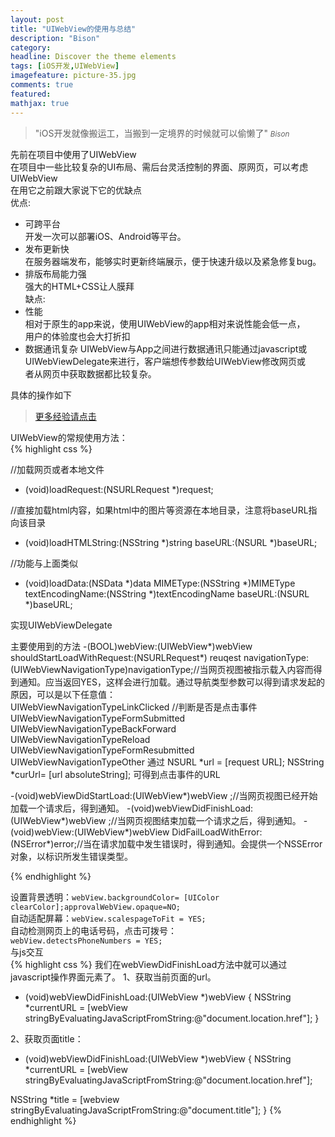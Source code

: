 ```yaml
---
layout: post
title: "UIWebView的使用与总结"
description: "Bison"
category: 
headline: Discover the theme elements
tags: [iOS开发,UIWebView]
imagefeature: picture-35.jpg
comments: true
featured: 
mathjax: true
---
```


>&quot;iOS开发就像搬运工，当搬到一定境界的时候就可以偷懒了&quot;
><small><cite title="Plato">Bison</cite></small>

先前在项目中使用了UIWebView<br>
在项目中一些比较复杂的UI布局、需后台灵活控制的界面、原网页，可以考虑UIWebView<br>
在用它之前跟大家说下它的优缺点<br>
优点:<br>
- 可跨平台<br>
    开发一次可以部署iOS、Android等平台。<br>
- 发布更新快<br>
    在服务器端发布，能够实时更新终端展示，便于快速升级以及紧急修复bug。<br>
- 排版布局能力强<br>
    强大的HTML+CSS让人膜拜<br>
缺点:<br>
- 性能<br>
    相对于原生的app来说，使用UIWebView的app相对来说性能会低一点，<br>
    用户的体验度也会大打折扣<br>
- 数据通讯复杂
    UIWebView与App之间进行数据通讯只能通过javascript或<br>
    UIWebViewDelegate来进行，客户端想传参数给UIWebView修改网页或<br>
    者从网页中获取数据都比较复杂。

具体的操作如下<br>

 > [更多经验请点击](http://allluckly.cf/) 

UIWebView的常规使用方法：<br>
{% highlight css %}

//加载网页或者本地文件
- (void)loadRequest:(NSURLRequest *)request;

//直接加载html内容，如果html中的图片等资源在本地目录，注意将baseURL指向该目录
- (void)loadHTMLString:(NSString *)string baseURL:(NSURL *)baseURL;

//功能与上面类似
- (void)loadData:(NSData *)data MIMEType:(NSString *)MIMEType textEncodingName:(NSString *)textEncodingName baseURL:(NSURL *)baseURL;

实现UIWebViewDelegate

主要使用到的方法
-(BOOL)webView:(UIWebView*)webView shouldStartLoadWithRequest:(NSURLRequest*) reuqest navigationType:(UIWebViewNavigationType)navigationType;//当网页视图被指示载入内容而得到通知。应当返回YES，这样会进行加载。通过导航类型参数可以得到请求发起的原因，可以是以下任意值：  
    UIWebViewNavigationTypeLinkClicked //判断是否是点击事件 
    UIWebViewNavigationTypeFormSubmitted  
    UIWebViewNavigationTypeBackForward  
    UIWebViewNavigationTypeReload  
    UIWebViewNavigationTypeFormResubmitted  
    UIWebViewNavigationTypeOther 
通过
    NSURL *url = [request URL];
    NSString *curUrl= [url absoluteString];
可得到点击事件的URL

-(void)webViewDidStartLoad:(UIWebView*)webView ;//当网页视图已经开始加载一个请求后，得到通知。 
-(void)webViewDidFinishLoad:(UIWebView*)webView ;//当网页视图结束加载一个请求之后，得到通知。 
-(void)webView:(UIWebView*)webView  DidFailLoadWithError:(NSError*)error;//当在请求加载中发生错误时，得到通知。会提供一个NSSError对象，以标识所发生错误类型。  

{% endhighlight %}

设置背景透明：`webView.backgroundColor= [UIColor clearColor];approvalWebView.opaque=NO;`<br>
自动适配屏幕：`webView.scalespageToFit = YES;`<br>
自动检测网页上的电话号码，点击可拨号：<br>
`webView.detectsPhoneNumbers = YES;`<br>
与js交互<br>
{% highlight css %}
我们在webViewDidFinishLoad方法中就可以通过javascript操作界面元素了。
1、获取当前页面的url。

- (void)webViewDidFinishLoad:(UIWebView *)webView {
NSString *currentURL = [webView stringByEvaluatingJavaScriptFromString:@"document.location.href"];
}

2、获取页面title：

- (void)webViewDidFinishLoad:(UIWebView *)webView {
NSString *currentURL = [webView stringByEvaluatingJavaScriptFromString:@"document.location.href"];

NSString *title = [webview stringByEvaluatingJavaScriptFromString:@"document.title"];
}
{% endhighlight %}

